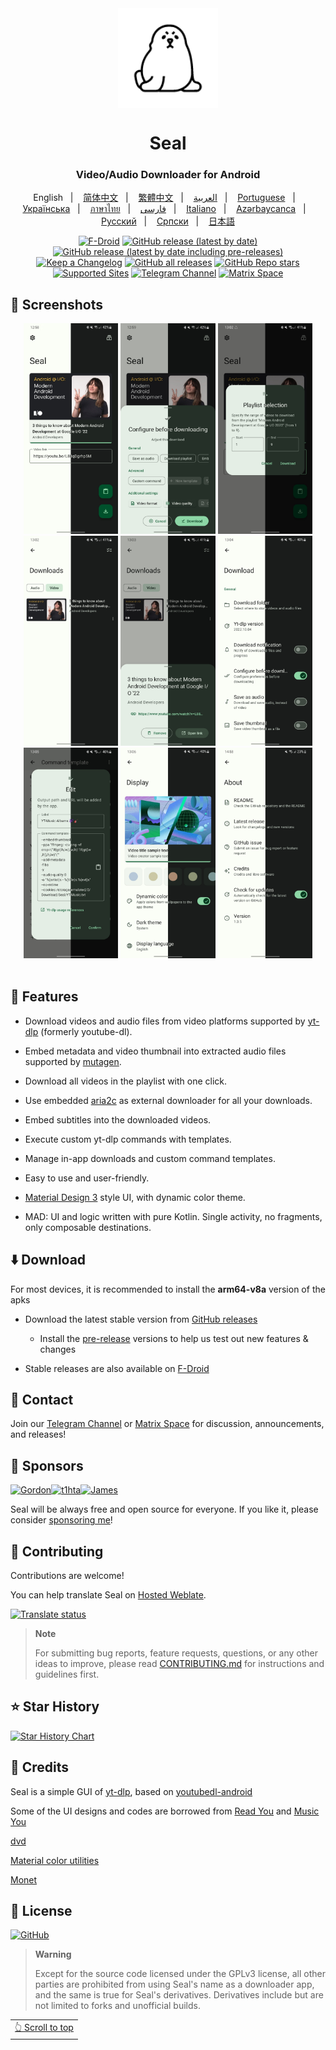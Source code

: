 <div align="center">

<img width="" src="fastlane/metadata/android/en-US/images/icon.png"  width=160 height=160  align="center">

# Seal

### Video/Audio Downloader for Android


English
&nbsp;&nbsp;| &nbsp;&nbsp;
<a href="https://github.com/JunkFood02/Seal/blob/main/README-zh_Hans.md">简体中文</a>
&nbsp;&nbsp;| &nbsp;&nbsp;
<a href="https://github.com/JunkFood02/Seal/blob/main/README-zh_Hant.md">繁體中文</a>
&nbsp;&nbsp;| &nbsp;&nbsp;
<a href="https://github.com/JunkFood02/Seal/blob/main/README-ar.md">العربية</a>
&nbsp;&nbsp;| &nbsp;&nbsp;
<a href="https://github.com/JunkFood02/Seal/blob/main/README-pt.md">Portuguese</a>
&nbsp;&nbsp;| &nbsp;&nbsp;
<a href="https://github.com/JunkFood02/Seal/blob/main/README-ua.md">Українська</a>
&nbsp;&nbsp;| &nbsp;&nbsp;
<a href="https://github.com/JunkFood02/Seal/blob/main/README-th.md">ภาษาไทย</a>
&nbsp;&nbsp;| &nbsp;&nbsp;
<a href="https://github.com/JunkFood02/Seal/blob/main/README-fa.md">فارسی</a>
&nbsp;&nbsp;| &nbsp;&nbsp;
<a href="https://github.com/JunkFood02/Seal/blob/main/README-it.md">Italiano</a>
&nbsp;&nbsp;| &nbsp;&nbsp;
<a href="https://github.com/JunkFood02/Seal/blob/main/README-az.md">Azərbaycanca</a>
&nbsp;&nbsp;| &nbsp;&nbsp;
<a href="https://github.com/JunkFood02/Seal/blob/main/README-ru.md">Русский</a>
&nbsp;&nbsp;| &nbsp;&nbsp;
<a href="https://github.com/JunkFood02/Seal/blob/main/README-sr.md">Српски</a>
&nbsp;&nbsp;| &nbsp;&nbsp;
<a href="https://github.com/JunkFood02/Seal/blob/main/README-ja.md">日本語</a>


[![F-Droid](https://img.shields.io/f-droid/v/com.junkfood.seal?color=b4eb12&label=F-Droid&logo=fdroid&logoColor=1f78d2)](https://f-droid.org/en/packages/com.junkfood.seal)
[![GitHub release (latest by date)](https://img.shields.io/github/v/release/JunkFood02/Seal?color=black&label=Stable&logo=github)](https://github.com/JunkFood02/Seal/releases/latest/)
[![GitHub release (latest by date including pre-releases)](https://img.shields.io/github/v/release/JunkFood02/Seal?include_prereleases&label=Preview&logo=Github)](https://github.com/JunkFood02/Seal/releases/)
[![Keep a Changelog](https://img.shields.io/badge/Changelog-lightgray?style=flat&color=gray&logo=keep-a-changelog)](https://github.com/JunkFood02/Seal/blob/main/CHANGELOG.md)
[![GitHub all releases](https://img.shields.io/github/downloads/JunkFood02/Seal/total?label=Downloads&logo=github)](https://github.com/JunkFood02/Seal/releases/)
[![GitHub Repo stars](https://img.shields.io/github/stars/JunkFood02/Seal?color=informational&label=Stars)](https://github.com/JunkFood02/Seal/stargazers)
[![Supported Sites](https://img.shields.io/badge/Supported-Sites-9cf.svg?style=flat)](https://github.com/yt-dlp/yt-dlp/blob/master/supportedsites.md)
[![Telegram Channel](https://img.shields.io/badge/Telegram-Seal-blue?style=flat&logo=telegram)](https://t.me/seal_app)
[![Matrix Space](https://img.shields.io/badge/Matrix-Seal-Black?style=flat&color=black&logo=matrix)](https://matrix.to/#/#seal-space:matrix.org)


</div>


## 📱 Screenshots

<div align="center">
<div>
<img src="fastlane/metadata/android/en-US/images/phoneScreenshots/1.jpg" width="30%" />
<img src="fastlane/metadata/android/en-US/images/phoneScreenshots/2.jpg" width="30%" />
<img src="fastlane/metadata/android/en-US/images/phoneScreenshots/3.jpg" width="30%" />
<img src="fastlane/metadata/android/en-US/images/phoneScreenshots/4.jpg" width="30%" />
<img src="fastlane/metadata/android/en-US/images/phoneScreenshots/5.jpg" width="30%" />
<img src="fastlane/metadata/android/en-US/images/phoneScreenshots/6.jpg" width="30%" />
<img src="fastlane/metadata/android/en-US/images/phoneScreenshots/7.jpg" width="30%" />
<img src="fastlane/metadata/android/en-US/images/phoneScreenshots/8.jpg" width="30%" />
<img src="fastlane/metadata/android/en-US/images/phoneScreenshots/9.jpg" width="30%" />
</div>
</div>

<br>

## 📖 Features

- Download videos and audio files from video platforms supported by [yt-dlp](https://github.com/yt-dlp/yt-dlp) (formerly youtube-dl).

- Embed metadata and video thumbnail into extracted audio files supported by [mutagen](https://github.com/quodlibet/mutagen).

- Download all videos in the playlist with one click.

- Use embedded [aria2c](https://github.com/aria2/aria2) as external downloader for all your downloads.

- Embed subtitles into the downloaded videos.

- Execute custom yt-dlp commands with templates.

- Manage in-app downloads and custom command templates.

- Easy to use and user-friendly.

- [Material Design 3](https://m3.material.io/) style UI, with dynamic color theme.

- MAD: UI and logic written with pure Kotlin. Single activity, no fragments, only composable destinations.



## ⬇️ Download

For most devices, it is recommended to install the **arm64-v8a** version of the apks

- Download the latest stable version from [GitHub releases](https://github.com/JunkFood02/Seal/releases/latest)
  - Install the [pre-release](https://github.com/JunkFood02/Seal/releases/) versions to help us test out new features & changes

- Stable releases are also available on [F-Droid](https://f-droid.org/packages/com.junkfood.seal/)

<!-- [<img src="https://fdroid.gitlab.io/artwork/badge/get-it-on.png"
     alt="Get it on F-Droid"
     height="70">](https://f-droid.org/packages/com.junkfood.seal/) -->

## 💬 Contact

Join our [Telegram Channel](https://t.me/seal_app) or [Matrix Space](https://matrix.to/#/#seal-space:matrix.org) for discussion, announcements, and releases!

## 💖 Sponsors

<p><!-- sponsors --><a href="https://github.com/4kaimar"><img src="https://github.com/4kaimar.png" width="60px" alt="" /></a><a href="https://github.com/gordongw"><img src="https://github.com/gordongw.png" width="60px" alt="Gordon" /></a><a href="https://github.com/t1hta"><img src="https://github.com/t1hta.png" width="60px" alt="t1hta" /></a><a href="https://github.com/nameoneeman"><img src="https://github.com/nameoneeman.png" width="60px" alt="James" /></a><a href="https://github.com/iguanaguy44"><img src="https://github.com/iguanaguy44.png" width="60px" alt="" /></a><!-- sponsors --></p>


Seal will be always free and open source for everyone. If you like it, please consider [sponsoring me](https://github.com/sponsors/JunkFood02)!

## 🤝 Contributing

Contributions are welcome!

You can help translate Seal on [Hosted Weblate](https://hosted.weblate.org/projects/seal/).
	
[![Translate status](https://hosted.weblate.org/widgets/seal/-/strings/multi-auto.svg)](https://hosted.weblate.org/engage/seal/)
	
>**Note**
>
>For submitting bug reports, feature requests, questions, or any other ideas to improve, please read [CONTRIBUTING.md](https://github.com/JunkFood02/Seal/blob/main/CONTRIBUTING.md) for instructions and guidelines first.

## ⭐️ Star History

[![Star History Chart](https://api.star-history.com/svg?repos=JunkFood02/Seal&type=Timeline)](https://star-history.com/#JunkFood02/Seal&Timeline)


## 🧱 Credits

Seal is a simple GUI of [yt-dlp](https://github.com/yt-dlp/yt-dlp), based on [youtubedl-android](https://github.com/yausername/youtubedl-android)

Some of the UI designs and codes are borrowed from [Read You](https://github.com/Ashinch/ReadYou) and [Music You](https://github.com/Kyant0/MusicYou)

[dvd](https://github.com/yausername/dvd)

[Material color utilities](https://github.com/material-foundation/material-color-utilities)

[Monet](https://github.com/Kyant0/Monet)

## 📃 License

[![GitHub](https://img.shields.io/github/license/JunkFood02/Seal?style=for-the-badge)](https://github.com/JunkFood02/Seal/blob/main/LICENSE)

>**Warning**
>
>Except for the source code licensed under the GPLv3 license,
>all other parties are prohibited from using Seal's name as a downloader app,
>and the same is true for Seal's derivatives.
>Derivatives include but are not limited to forks and unofficial builds.

<div align="right">
<table><td>
<a href="#start-of-content">👆 Scroll to top</a>
</td></table>
</div>
